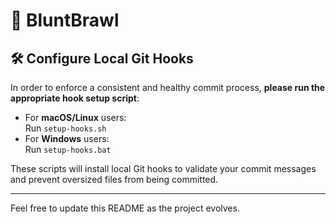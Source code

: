 # 🥊 BluntBrawl

## 🛠️ Configure Local Git Hooks

In order to enforce a consistent and healthy commit process, **please run the appropriate hook setup script**:

- For **macOS/Linux** users:  
  Run `setup-hooks.sh`
- For **Windows** users:  
  Run `setup-hooks.bat`

These scripts will install local Git hooks to validate your commit messages and prevent oversized files from being committed.

---

Feel free to update this README as the project evolves.
